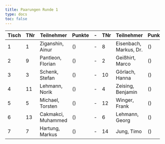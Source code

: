 ```yaml
---
title: Paarungen Runde 1
type: docs
toc: false
---
```


| Tisch | TNr | Teilnehmer         | Punkte | -   | TNr | Teilnehmer             | Punkte | Ergebnis |
| ----- | --- | ------------------ | ------ | --- | --- | ---------------------- | ------ | -------- |
| 1     | 1   | Ziganshin, Ainur   | ()     | -   | 8   | Eisenbach, Markus, Dr. | ()     |          |
| 2     | 9   | Pantleon, Florian  | ()     | -   | 2   | Geißhirt, Marco        | ()     |          |
| 3     | 3   | Schenk, Stefan     | ()     | -   | 10  | Görlach, Hanna         | ()     |          |
| 4     | 11  | Lehmann, Norik     | ()     | -   | 4   | Zeising, Benjamin      | ()     |          |
| 5     | 5   | Michael, Torsten   | ()     | -   | 12  | Winger, Frank          | ()     |          |
| 6     | 13  | Cakmakci, Muhammed | ()     | -   | 6   | Lehmann, Georg         | ()     |          |
| 7     | 7   | Hartung, Markus    | ()     | -   | 14  | Jung, Timo             | ()     |          |

